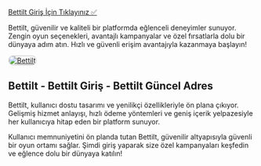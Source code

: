 <a href="http://www.redly.vip/3A5tsFl">Bettilt Giriş İçin Tıklayınız ✅</a>

<p>Bettilt, güvenilir ve kaliteli bir platformda eğlenceli deneyimler sunuyor. Zengin oyun seçenekleri, avantajlı kampanyalar ve özel fırsatlarla dolu bir dünyaya adım atın. Hızlı ve güvenli erişim avantajıyla kazanmaya başlayın!</p>

<a href="http://www.redly.vip/3A5tsFl" title="Bettilt">
  <img src="https://i.ibb.co/MkY55wf/photo-2025-01-15-16-52-46.jpg" alt="Bettilt" style="max-width: 100%; border: 2px solid #ddd; border-radius: 10px;">
</a>

<h2>Bettilt - Bettilt Giriş - Bettilt Güncel Adres</h2>

<p>Bettilt, kullanıcı dostu tasarımı ve yenilikçi özellikleriyle ön plana çıkıyor. Gelişmiş hizmet anlayışı, hızlı ödeme yöntemleri ve geniş içerik yelpazesiyle her kullanıcıya hitap eden bir platform sunuyor.</p>

<p>Kullanıcı memnuniyetini ön planda tutan Bettilt, güvenilir altyapısıyla güvenli bir oyun ortamı sağlar. Şimdi giriş yaparak size özel kampanyaları keşfedin ve eğlence dolu bir dünyaya katılın!</p>
